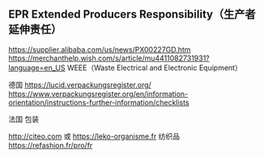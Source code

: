 ## EPR Extended Producers Responsibility（生产者延伸责任） 
https://supplier.alibaba.com/us/news/PX00227GD.htm
https://merchanthelp.wish.com/s/article/mu4411082731931?language=en_US
WEEE（Waste Electrical and Electronic Equipment）

德国
https://lucid.verpackungsregister.org/
https://www.verpackungsregister.org/en/information-orientation/instructions-further-information/checklists

法国
包装

http://citeo.com 或 https://leko-organisme.fr
纺织品
https://refashion.fr/pro/fr